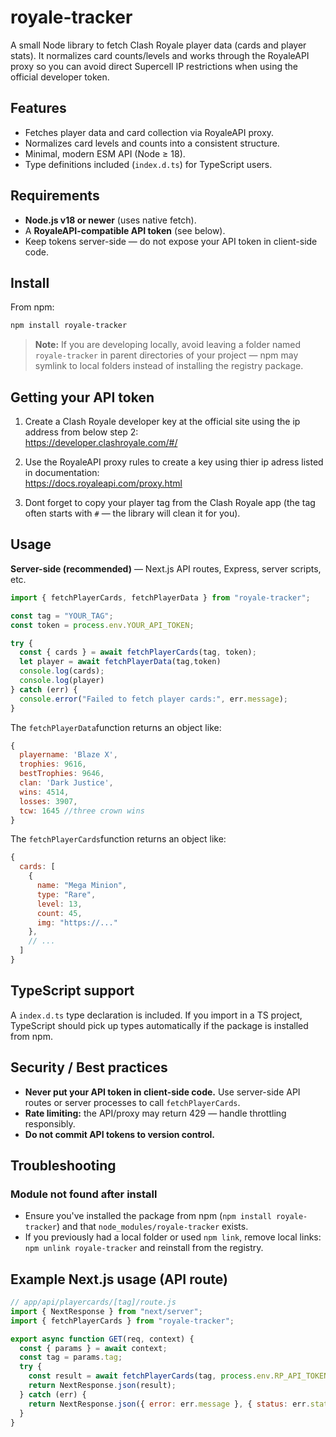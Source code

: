 # royale-tracker

A small Node library to fetch Clash Royale player data (cards and player stats).
It normalizes card counts/levels and works through the RoyaleAPI proxy so you can avoid direct Supercell IP restrictions when using the official developer token.

## Features

- Fetches player data and card collection via RoyaleAPI proxy.
- Normalizes card levels and counts into a consistent structure.
- Minimal, modern ESM API (Node ≥ 18).
- Type definitions included (`index.d.ts`) for TypeScript users.

## Requirements

- **Node.js v18 or newer** (uses native fetch).
- A **RoyaleAPI-compatible API token** (see below).
- Keep tokens server-side — do not expose your API token in client-side code.

## Install

From npm:
```bash
npm install royale-tracker
```

> **Note:** If you are developing locally, avoid leaving a folder named `royale-tracker` in parent directories of your project — npm may symlink to local folders instead of installing the registry package.

## Getting your API token

1. Create a Clash Royale developer key at the official site using the ip address from below step 2:  
   https://developer.clashroyale.com/#/

2. Use the RoyaleAPI proxy rules to create a key using thier ip adress listed in documentation:  
   https://docs.royaleapi.com/proxy.html

3. Dont forget to copy your player tag from the Clash Royale app (the tag often starts with `#` — the library will clean it for you).

## Usage

**Server-side (recommended)** — Next.js API routes, Express, server scripts, etc.
```javascript
import { fetchPlayerCards, fetchPlayerData } from "royale-tracker";

const tag = "YOUR_TAG";
const token = process.env.YOUR_API_TOKEN;

try {
  const { cards } = await fetchPlayerCards(tag, token);
  let player = await fetchPlayerData(tag,token)
  console.log(cards);
  console.log(player)
} catch (err) {
  console.error("Failed to fetch player cards:", err.message);
}
```

The `fetchPlayerData`function returns an object like:
```javascript
{
  playername: 'Blaze X',
  trophies: 9616,
  bestTrophies: 9646,
  clan: 'Dark Justice',
  wins: 4514,
  losses: 3907,
  tcw: 1645 //three crown wins
}
```

The `fetchPlayerCards`function returns an object like:
```javascript
{
  cards: [
    {
      name: "Mega Minion",
      type: "Rare",
      level: 13,
      count: 45,
      img: "https://..."
    },
    // ...
  ]
}
```



## TypeScript support

A `index.d.ts` type declaration is included. If you import in a TS project, TypeScript should pick up types automatically if the package is installed from npm.

## Security / Best practices

- **Never put your API token in client-side code.** Use server-side API routes or server processes to call `fetchPlayerCards`.
- **Rate limiting:** the API/proxy may return 429 — handle throttling responsibly.
- **Do not commit API tokens to version control.**

## Troubleshooting

### Module not found after install

- Ensure you've installed the package from npm (`npm install royale-tracker`) and that `node_modules/royale-tracker` exists.
- If you previously had a local folder or used `npm link`, remove local links: `npm unlink royale-tracker` and reinstall from the registry.

## Example Next.js usage (API route)
```javascript
// app/api/playercards/[tag]/route.js
import { NextResponse } from "next/server";
import { fetchPlayerCards } from "royale-tracker";

export async function GET(req, context) {
  const { params } = await context;
  const tag = params.tag;
  try {
    const result = await fetchPlayerCards(tag, process.env.RP_API_TOKEN);
    return NextResponse.json(result);
  } catch (err) {
    return NextResponse.json({ error: err.message }, { status: err.status || 500 });
  }
}
```